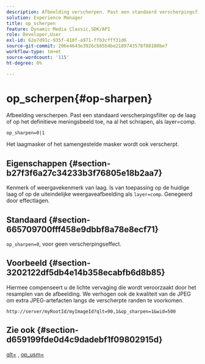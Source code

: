 ```yaml
---
description: Afbeelding verscherpen. Past een standaard verscherpingsfilter op de laag of op het definitieve meningsbeeld toe, na al het schrapen, als layer=comp.
solution: Experience Manager
title: op_scherpen
feature: Dynamic Media Classic,SDK/API
role: Developer,User
exl-id: 62e7d91c-935f-410f-a971-ffb3cfff31d6
source-git-commit: 206e4643e3926cb85b4be2189743578f88180be7
workflow-type: tm+mt
source-wordcount: '115'
ht-degree: 0%

---
```


# op_scherpen{#op-sharpen}

Afbeelding verscherpen. Past een standaard verscherpingsfilter op de laag of op het definitieve meningsbeeld toe, na al het schrapen, als layer=comp.

`op_sharpen=0|1`

Het laagmasker of het samengestelde masker wordt ook verscherpt.

## Eigenschappen {#section-b27f3f6a27c34233b3f76805e18b2aa7}

Kenmerk of weergavekenmerk van laag. Is van toepassing op de huidige laag of op de uiteindelijke weergaveafbeelding als `layer=comp`. Genegeerd door effectlagen.

## Standaard {#section-665709700fff458e9dbbf8a78e8ecf71}

`op_sharpen=0`, voor geen verscherpingseffect.

## Voorbeeld {#section-3202122df5db4e14b358ecabfb6d8b85}

Hiermee compenseert u de lichte vervaging die wordt veroorzaakt door het resamplen van de afbeelding. We verhogen ook de kwaliteit van de JPEG om extra JPEG-artefacten langs de verscherpte randen te voorkomen.

`http://server/myRootId/myImageId?qlt=90,1&op_sharpen=1&wid=500`

## Zie ook {#section-d659199fde0d4c9dadebf1f09802915d}

[qlt=](../../../../../is-api/http-ref/image-serving-api-ref/c-http-protocol-reference/c-command-reference/r-is-http-qlt.md#reference-f69ed0758c784b0385d979820546d352) , [op_usm=](../../../../../is-api/http-ref/image-serving-api-ref/c-http-protocol-reference/c-command-reference/r-op-sharpen.md#reference-c32573230c6140f883efdaa201ea8541)
